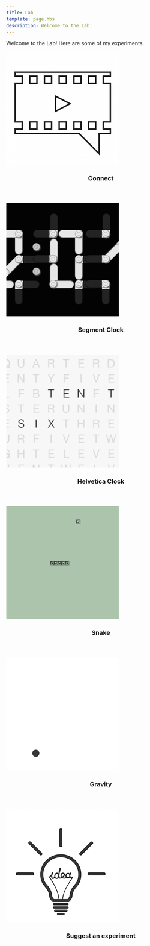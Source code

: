 ```yaml
---
title: Lab
template: page.hbs
description: Welcome to the Lab!
---
```


Welcome to the Lab! Here are some of my experiments.

<div class="row">
    <div class="4u">
        <article class="item">
            <a href="/lab/connect/" class="image fit"><img src="/images/connect.png" alt="Connect" /></a>
            <header>
                <h3>Connect</h3>
            </header>
        </article>
    </div>
    <div class="4u">
        <article class="item">
            <a href="/lab/segment-clock/" class="image fit"><img src="/images/segment-clock.png" alt="Segment Clock" /></a>
            <header>
                <h3>Segment Clock</h3>
            </header>
        </article>
    </div>
    <div class="4u">
        <article class="item">
            <a href="/lab/helvetica-clock/" class="image fit"><img src="/images/helvetica-clock.png" alt="Helvetica Clock" /></a>
            <header>
                <h3>Helvetica Clock</h3>
            </header>
        </article>
    </div>
    <div class="4u">
        <article class="item">
            <a href="/lab/snake/" class="image fit"><img src="/images/snake.png" alt="Snake" /></a>
            <header>
                <h3>Snake</h3>
            </header>
        </article>
    </div>
    <div class="4u">
        <article class="item">
            <a href="/lab/gravity/" class="image fit"><img src="/images/gravity.png" alt="Gravity" /></a>
            <header>
                <h3>Gravity</h3>
            </header>
        </article>
    </div>
    <div class="4u">
        <article class="item">
            <a href="mailto:info@bhashkar.me?subject=Lab+Idea+Suggestion" class="image fit"><img src="/images/idea.jpg" alt="Suggest" /></a>
            <header>
                <h3>Suggest an experiment</h3>
            </header>
        </article>
    </div>
</div>